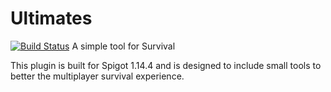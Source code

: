 # Ultimates
[![Build Status](https://travis-ci.com/kNoAPP/Ultimates.svg?branch=master)](https://travis-ci.com/kNoAPP/Ultimates)
A simple tool for Survival

This plugin is built for Spigot 1.14.4 and is designed to include small tools to
better the multiplayer survival experience.
